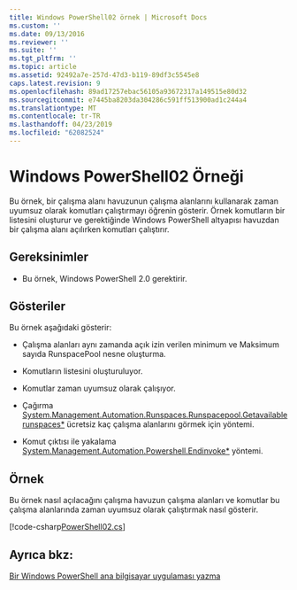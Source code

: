 ```yaml
---
title: Windows PowerShell02 örnek | Microsoft Docs
ms.custom: ''
ms.date: 09/13/2016
ms.reviewer: ''
ms.suite: ''
ms.tgt_pltfrm: ''
ms.topic: article
ms.assetid: 92492a7e-257d-47d3-b119-89df3c5545e8
caps.latest.revision: 9
ms.openlocfilehash: 89ad17257ebac56105a93672317a149515e80d32
ms.sourcegitcommit: e7445ba8203da304286c591ff513900ad1c244a4
ms.translationtype: MT
ms.contentlocale: tr-TR
ms.lasthandoff: 04/23/2019
ms.locfileid: "62082524"
---
```

# <a name="windows-powershell02-sample"></a>Windows PowerShell02 Örneği

Bu örnek, bir çalışma alanı havuzunun çalışma alanlarını kullanarak zaman uyumsuz olarak komutları çalıştırmayı öğrenin gösterir. Örnek komutların bir listesini oluşturur ve gerektiğinde Windows PowerShell altyapısı havuzdan bir çalışma alanı açılırken komutları çalıştırır.

## <a name="requirements"></a>Gereksinimler

- Bu örnek, Windows PowerShell 2.0 gerektirir.

## <a name="demonstrates"></a>Gösteriler

Bu örnek aşağıdaki gösterir:

- Çalışma alanları aynı zamanda açık izin verilen minimum ve Maksimum sayıda RunspacePool nesne oluşturma.

- Komutların listesini oluşturuluyor.

- Komutlar zaman uyumsuz olarak çalışıyor.

- Çağırma [System.Management.Automation.Runspaces.Runspacepool.Getavailablerunspaces*](/dotnet/api/System.Management.Automation.Runspaces.RunspacePool.GetAvailableRunspaces) ücretsiz kaç çalışma alanlarını görmek için yöntemi.

- Komut çıktısı ile yakalama [System.Management.Automation.Powershell.Endinvoke*](/dotnet/api/System.Management.Automation.PowerShell.EndInvoke) yöntemi.

## <a name="example"></a>Örnek

Bu örnek nasıl açılacağını çalışma havuzun çalışma alanları ve komutlar bu çalışma alanlarında zaman uyumsuz olarak çalıştırmak nasıl gösterir.

[!code-csharp[PowerShell02.cs](../../powershell-sdk-samples/SDK-2.0/csharp/PowerShell02/PowerShell02.cs#L11-L96 "PowerShell02.cs")]

## <a name="see-also"></a>Ayrıca bkz:

[Bir Windows PowerShell ana bilgisayar uygulaması yazma](./writing-a-windows-powershell-host-application.md)